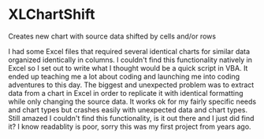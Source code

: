 # XLChartShift
Creates new chart with source data shifted by cells and/or rows

I had some Excel files that required several identical charts for similar data organized identically in columns.
I couldn't find this functionality natively in Excel so I set out to write what I thought would be a quick script in VBA.
It ended up teaching me a lot about coding and launching me into coding adventures to this day.
The biggest and unexpected problem was to extract data from a chart in Excel in order to replicate it with identical formatting while only changing the source data.
It works ok for my fairly specific needs and chart types but crashes easily with unexpected data and chart types.
Still amazed I couldn't find this functionality, is it out there and I just did find it?
I know readablity is poor, sorry this was my first project from years ago.
